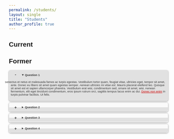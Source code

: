 ```yaml
---
permalink: /students/
layout: single
title: "Students"
author_profile: true
---
```


<style>
body {font-family: Arial, Helvetica, sans-serif;}
a {color: #C00;}
details {border: 1px solid #E1E1E1; border-radius: 5px; box-shadow: 0 1px 4px rgba(0, 0, 0, .4); color: #363636; margin: 0 0 .4em; padding: 1%;}
details[open] {background: #E1E1E1;}
summary {background: -webkit-linear-gradient(top, #FAFAFA 50%, #E1E1E1 50%); border-radius: 5px; cursor: pointer; font-size: .65em; font-weight: bold; margin: -1%; padding: 8px 0; position: relative; width: 102%;}
summary:hover, details[open] summary {background: #E1E1E1;}
summary::-webkit-details-marker {display: none}
summary:before{border-radius: 5px; content: "+"; color: #363636; display: block; float: left; font-size: 1.5em; font-weight: bold; margin: -2px 10px 0 10px; padding: 0; text-align: center; width: 20px;}
details[open] summary:before {content: "-"; margin-top: -4px;}
p {font-size: .65em; text-indent:-2em !important;}
</style>

Current
------


Former
------
<details open>
    <summary>Question 1</summary>
    <p> senectus et netus et malesuada fames ac turpis egestas. Vestibulum tortor quam, feugiat vitae, ultricies eget, tempor sit amet, ante. Donec eu libero sit amet quam egestas semper. <em>Aenean ultricies mi vitae est.</em> Mauris placerat eleifend leo. Quisque sit amet est et sapien ullamcorper pharetra. Vestibulum erat wisi, condimentum sed, ornare sit amet, wisi. Aenean fermentum, elit eget tincidunt condimentum, eros ipsum rutrum orci, sagittis tempus lacus enim ac dui. <a href="#">Donec non enim</a> in turpis pulvinar facilisis. Ut felis.</p>
</details>
<details>
    <summary>Question 2</summary>
    <p><strong>Pellentesque habitant morbi tristique</strong> senectus et netus et malesuada fames ac turpis egestas. Vestibulum tortor quam, feugiat vitae, ultricies eget, tempor sit amet, ante. Donec eu libero sit amet quam egestas semper. <em>Aenean ultricies mi vitae est.</em> Mauris placerat eleifend leo. Quisque sit amet est et sapien ullamcorper pharetra. Vestibulum erat wisi, condimentum sed, ornare sit amet, wisi. Aenean fermentum, elit eget tincidunt condimentum, eros ipsum rutrum orci, sagittis tempus lacus enim ac dui. <a href="#">Donec non enim</a> in turpis pulvinar facilisis. Ut felis.</p>
</details>
<details>
    <summary>Question 3</summary>
    <p><strong>Pellentesque habitant morbi tristique</strong> senectus et netus et malesuada fames ac turpis egestas. Vestibulum tortor quam, feugiat vitae, ultricies eget, tempor sit amet, ante. Donec eu libero sit amet quam egestas semper. <em>Aenean ultricies mi vitae est.</em> Mauris placerat eleifend leo. Quisque sit amet est et sapien ullamcorper pharetra. Vestibulum erat wisi, condimentum sed, ornare sit amet, wisi. Aenean fermentum, elit eget tincidunt condimentum, eros ipsum rutrum orci, sagittis tempus lacus enim ac dui. <a href="#">Donec non enim</a> in turpis pulvinar facilisis. Ut felis.</p>
</details>
<details>
    <summary>Question 4</summary>
    <p><strong>Pellentesque habitant morbi tristique</strong> senectus et netus et malesuada fames ac turpis egestas. Vestibulum tortor quam, feugiat vitae, ultricies eget, tempor sit amet, ante. Donec eu libero sit amet quam egestas semper. <em>Aenean ultricies mi vitae est.</em> Mauris placerat eleifend leo. Quisque sit amet est et sapien ullamcorper pharetra. Vestibulum erat wisi, condimentum sed, ornare sit amet, wisi. Aenean fermentum, elit eget tincidunt condimentum, eros ipsum rutrum orci, sagittis tempus lacus enim ac dui. <a href="#">Donec non enim</a> in turpis pulvinar facilisis. Ut felis.</p>
</details>

<!-- <details>
<summary>Darell P. Pulvera</summary>
<p>
Master in Information Technology, 2019 <br>
</p>
</details>

<details>
<summary>Vince Joseph W. Venida</summary>
<p>
Master in Information Technology, 2019 <br>
</p>
</details>

<details>
<summary>Eduardo B. Santiago</summary>
<p>
Master in Information Technology, 2019 <br>
A Model Based Prediction of Desirable Applicants through Employee’s Perception of Retention and Performance
</p>
</details>

<details>
<summary>Jonilyn A. Tejada</summary>
<p>
Master in Information Technology, 2018 <br>
LeafCheckIT: A Banana Leaf Analyzer for Identifying Macronutrient Deficiency
</p>
</details> -->
